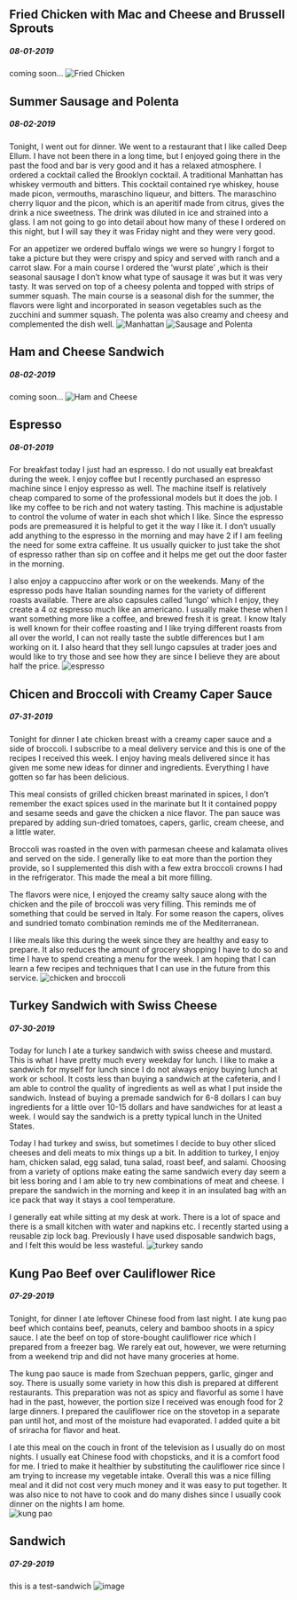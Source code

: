## Fried Chicken with Mac and Cheese and Brussell Sprouts
##### 08-01-2019
coming soon...
![Fried Chicken](/img/IMG_3792.jpg)
## Summer Sausage and Polenta
##### 08-02-2019
Tonight, I went out for dinner. We went to a restaurant that I like called Deep Ellum. I have not been there in a long time, but I enjoyed going there in the past the food and bar is very good and it has a relaxed atmosphere. I ordered a cocktail called the Brooklyn cocktail. A traditional Manhattan has whiskey vermouth and bitters. This cocktail contained rye whiskey, house made picon, vermouths, maraschino liqueur, and bitters. The maraschino cherry liquor and the picon, which is an aperitif made from citrus, gives the drink a nice sweetness. The drink was diluted in ice and strained into a glass. I am not going to go into detail about how many of these I ordered on this night, but I will say they it was Friday night and they were very good. 

For an appetizer we ordered buffalo wings we were so hungry I forgot to take a picture but they were crispy and spicy and served with ranch and a carrot slaw. For a main course I ordered the ‘wurst plate’ ,which is their seasonal sausage I don’t know what type of sausage it was but it was very tasty. It was served on top of a cheesy polenta and topped with strips of summer squash. The main course is a seasonal dish for the summer, the flavors were light and incorporated in season vegetables such as the zucchini and summer squash. The polenta was also creamy and cheesy and complemented the dish well.
![Manhattan](/img/IMG_3786.jpg)
![Sausage and Polenta](/img/IMG_3787.jpg)
## Ham and Cheese Sandwich
##### 08-02-2019
coming soon...
![Ham and Cheese](/img/IMG_3783.jpg)
## Espresso
##### 08-01-2019
For breakfast today I just had an espresso. I do not usually eat breakfast during the week. I enjoy coffee but I recently purchased an espresso machine since I enjoy espresso as well. The machine itself is relatively cheap compared to some of the professional models but it does the job. I like my coffee to be rich and not watery tasting. This machine is adjustable to control the volume of water in each shot which I like. Since the espresso pods are premeasured it is helpful to get it the way I like it. I don’t usually add anything to the espresso in the morning and may have 2 if I am feeling the need for some extra caffeine. It us usually quicker to just take the shot of espresso rather than sip on coffee and it helps me get out the door faster in the morning. 

I also enjoy a cappuccino after work or on the weekends. Many of the espresso pods have Italian sounding names for the variety of different roasts available. There are also capsules called ‘lungo’ which I enjoy, they create a 4 oz espresso much like an americano. I usually make these when I want something more like a coffee, and brewed fresh it is great. I know Italy is well known for their coffee roasting and I like trying different roasts from all over the world, I can not really taste the subtle differences but I am working on it. I also heard that they sell lungo capsules at trader joes and would like to try those and see how they are since I believe they are about half the price. 
![espresso](/img/img_3777.jpg)
## Chicen and Broccoli with Creamy Caper Sauce
##### 07-31-2019
Tonight for dinner I ate chicken breast with a creamy caper sauce and a side of broccoli. I subscribe to a meal delivery service and this is one of the recipes I received this week. I enjoy having meals delivered since it has given me some new ideas for dinner and ingredients. Everything I have gotten so far has been delicious. 

This meal consists of grilled chicken breast marinated in spices, I don’t remember the exact spices used in the marinate but It it contained poppy and sesame seeds and gave the chicken a nice flavor. The pan sauce was prepared by adding sun-dried tomatoes, capers, garlic, cream cheese, and a little water. 

Broccoli was roasted in the oven with parmesan cheese and kalamata olives and served on the side. I generally like to eat more than the portion they provide, so I supplemented this dish with a few extra broccoli crowns I had in the refrigerator. This made the meal a bit more filling. 

The flavors were nice, I enjoyed the creamy salty sauce along with the chicken and the pile of broccoli was very filling. This reminds me of something that could be served in Italy. For some reason the capers, olives and sundried tomato combination reminds me of the Mediterranean. 

I like meals like this during the week since they are healthy and easy to prepare. It also reduces the amount of grocery shopping I have to do so and time I have to spend creating a menu for the week. I am hoping that I can learn a few recipes and techniques that I can use in the future from this service.
![chicken and broccoli](/img/img_3772.jpg)
## Turkey Sandwich with Swiss Cheese
##### 07-30-2019
Today for lunch I ate a turkey sandwich with swiss cheese and mustard. This is what I have pretty much every weekday for lunch. I like to make a sandwich for myself for lunch since I do not always enjoy buying lunch at work or school. It costs less than buying a sandwich at the cafeteria, and I am able to control the quality of ingredients as well as what I put inside the sandwich. Instead of buying a premade sandwich for 6-8 dollars I can buy ingredients for a little over 10-15 dollars and have sandwiches for at least a week. I would say the sandwich is a pretty typical lunch in the United States. 

Today I had turkey and swiss, but sometimes I decide to buy other sliced cheeses and deli meats to mix things up a bit. In addition to turkey, I enjoy ham, chicken salad, egg salad, tuna salad, roast beef, and salami. Choosing from a variety of options make eating the same sandwich every day seem a bit less boring and I am able to try new combinations of meat and cheese. I prepare the sandwich in the morning and keep it in an insulated bag with an ice pack that way it stays a cool temperature. 

I generally eat while sitting at my desk at work. There is a lot of space and there is a small kitchen with water and napkins etc. I recently started using a reusable zip lock bag. Previously I have used disposable sandwich bags, and I felt this would be less wasteful.
![turkey sando](/img/IMG_3770.jpg)
## Kung Pao Beef over Cauliflower Rice
##### 07-29-2019
Tonight, for dinner I ate leftover Chinese food from last night. I ate kung pao beef which contains beef, peanuts, celery and bamboo shoots in a spicy sauce. I ate the beef on top of store-bought cauliflower rice which I prepared from a freezer bag. We rarely eat out, however, we were returning from a weekend trip and did not have many groceries at home. 

The kung pao sauce is made from Szechuan peppers, garlic, ginger and soy. There is usually some variety in how this dish is prepared at different restaurants. This preparation was not as spicy and flavorful as some I have had in the past, however, the portion size I received was enough food for 2 large dinners. I prepared the cauliflower rice on the stovetop in a separate pan until hot, and most of the moisture had evaporated. I added quite a bit of sriracha for flavor and heat. 

I ate this meal on the couch in front of the television as I usually do on most nights. I usually eat Chinese food with chopsticks, and it is a comfort food for me. I tried to make it healthier by substituting the cauliflower rice since I am trying to increase my vegetable intake. Overall this was a nice filling meal and it did not cost very much money and it was easy to put together. It was also nice to not have to cook and do many dishes since I usually cook dinner on the nights I am home.  
![kung pao](/img/IMG_3764.jpg)
## Sandwich
##### 07-29-2019
this is a test-sandwich
![image](https://upload.wikimedia.org/wikipedia/commons/e/e6/BLT_sandwich_on_toast.jpg)
